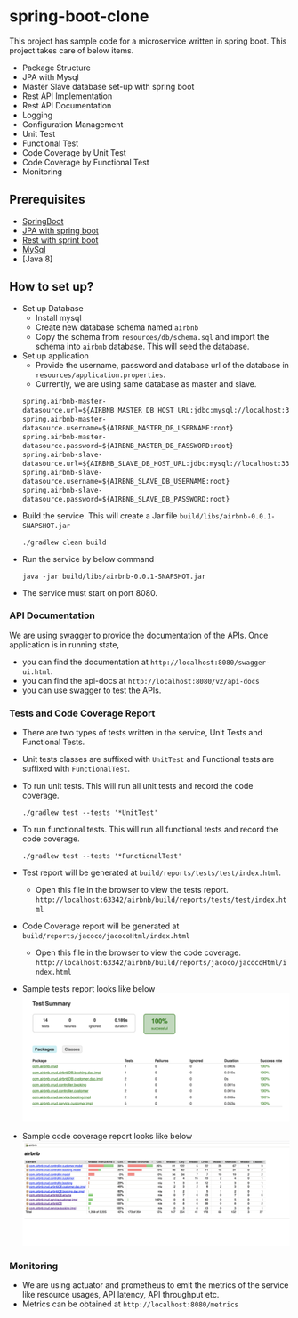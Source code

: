 # spring-boot-clone
This project has sample code for a microservice written in spring boot.
This project takes care of below items.
* Package Structure
* JPA with Mysql
* Master Slave database set-up with spring boot 
* Rest API Implementation
* Rest API Documentation
* Logging
* Configuration Management
* Unit Test
* Functional Test 
* Code Coverage by Unit Test
* Code Coverage by Functional Test
* Monitoring

## Prerequisites
* [SpringBoot](https://spring.io/projects/spring-boot)
* [JPA with spring boot](https://spring.io/projects/spring-data-jpa)
* [Rest with sprint boot](https://spring.io/projects/spring-restdocs#overview)
* [MySql](https://dev.mysql.com/doc/mysql-installation-excerpt/5.7/en/installing.html)
* [Java 8]

## How to set up?
* Set up Database
    * Install mysql
    * Create new database schema named `airbnb`
    * Copy the schema from `resources/db/schema.sql` and import the schema into `airbnb` database. This will seed the database.
* Set up application
    * Provide the username, password and database url of the database in `resources/application.properties`.
    * Currently, we are using same database as master and slave.    
    ```properties
    spring.airbnb-master-datasource.url=${AIRBNB_MASTER_DB_HOST_URL:jdbc:mysql://localhost:3306/airbnb}
    spring.airbnb-master-datasource.username=${AIRBNB_MASTER_DB_USERNAME:root}
    spring.airbnb-master-datasource.password=${AIRBNB_MASTER_DB_PASSWORD:root}
    spring.airbnb-slave-datasource.url=${AIRBNB_SLAVE_DB_HOST_URL:jdbc:mysql://localhost:3306/airbnb}
    spring.airbnb-slave-datasource.username=${AIRBNB_SLAVE_DB_USERNAME:root}
    spring.airbnb-slave-datasource.password=${AIRBNB_SLAVE_DB_PASSWORD:root}
    ```
* Build the service. This will create a Jar file  `build/libs/airbnb-0.0.1-SNAPSHOT.jar`
    ```shell script
    ./gradlew clean build
    ```
* Run the service by below command
    ```shell script
    java -jar build/libs/airbnb-0.0.1-SNAPSHOT.jar
    ```  
* The service must start on port 8080.

### API Documentation
We are using [swagger](https://swagger.io/) to provide the documentation of the APIs.
Once application is in running state, 
*   you can find the documentation at `http://localhost:8080/swagger-ui.html`.
*   you can find the api-docs at `http://localhost:8080/v2/api-docs`
*   you can use swagger to test the APIs.

### Tests and Code Coverage Report
*   There are two types of tests written in the service, Unit Tests and Functional Tests.
*   Unit tests classes are suffixed with `UnitTest` and Functional tests are suffixed with `FunctionalTest`.
*   To run unit tests. This will run all unit tests and record the code coverage.  
    ```shell script
    ./gradlew test --tests '*UnitTest'
    ```
*   To run functional tests. This will run all functional tests and record the code coverage.  
    ```shell script
    ./gradlew test --tests '*FunctionalTest'
    ```
*   Test report will be generated at `build/reports/tests/test/index.html`. 
    *   Open this file in the browser to view the tests report. `http://localhost:63342/airbnb/build/reports/tests/test/index.html`
*   Code Coverage report will be generated at `build/reports/jacoco/jacocoHtml/index.html`
    *   Open this file in the browser to view the code coverage. `http://localhost:63342/airbnb/build/reports/jacoco/jacocoHtml/index.html`     

*   Sample tests report looks like below
![Tests Summary](documentation/testSummary.png)
*   Sample code coverage report looks like below
![Code Coverage](documentation/codeCoverage.png) 
 

### Monitoring
*   We are using actuator and prometheus to emit the metrics of the service like resource usages, API latency, API throughput etc. 
*   Metrics can be obtained at `http://localhost:8080/metrics`  

 